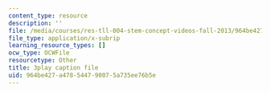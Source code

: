 ```yaml
---
content_type: resource
description: ''
file: /media/courses/res-tll-004-stem-concept-videos-fall-2013/964be427a478544790075a735ee76b5e_mBJCP3AH2Mk.vtt
file_type: application/x-subrip
learning_resource_types: []
ocw_type: OCWFile
resourcetype: Other
title: 3play caption file
uid: 964be427-a478-5447-9007-5a735ee76b5e
---
```

